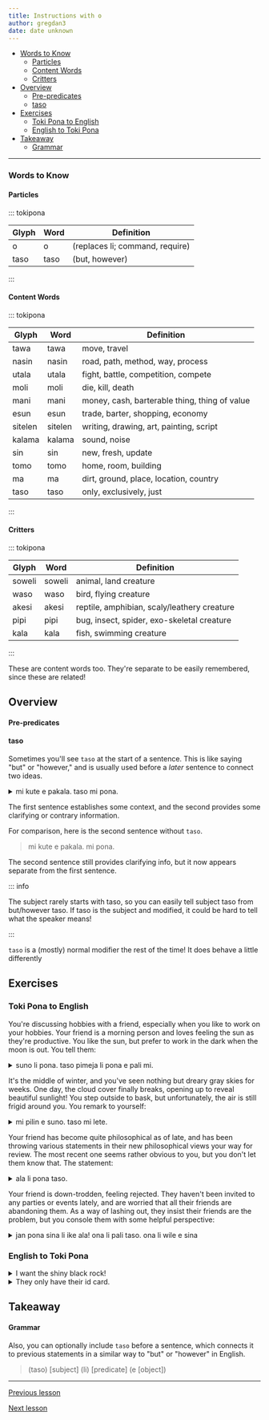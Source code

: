 ```yaml
---
title: Instructions with o
author: gregdan3
date: date unknown
---
```



<!-- toc -->

  - [Words to Know](#words-to-know)
    - [Particles](#particles)
    - [Content Words](#content-words)
    - [Critters](#critters)
- [Overview](#overview)
    - [Pre-predicates](#pre-predicates)
    - [taso](#taso)
- [Exercises](#exercises)
  - [Toki Pona to English](#toki-pona-to-english)
  - [English to Toki Pona](#english-to-toki-pona)
- [Takeaway](#takeaway)
    - [Grammar](#grammar)

<!-- tocstop -->

---

### Words to Know

#### Particles

::: tokipona

| Glyph | Word | Definition                      |
| ----- | ---- | ------------------------------- |
| o     | o    | (replaces li; command, require) |
| taso  | taso | (but, however)                  |

:::

#### Content Words

::: tokipona

| Glyph   | Word    | Definition                                    |
| ------- | ------- | --------------------------------------------- |
| tawa    | tawa    | move, travel                                  |
| nasin   | nasin   | road, path, method, way, process              |
| utala   | utala   | fight, battle, competition, compete           |
| moli    | moli    | die, kill, death                              |
| mani    | mani    | money, cash, barterable thing, thing of value |
| esun    | esun    | trade, barter, shopping, economy              |
| sitelen | sitelen | writing, drawing, art, painting, script       |
| kalama  | kalama  | sound, noise                                  |
| sin     | sin     | new, fresh, update                            |
| tomo    | tomo    | home, room, building                          |
| ma      | ma      | dirt, ground, place, location, country        |
| taso    | taso    | only, exclusively, just                       |

:::

#### Critters

::: tokipona

| Glyph  | Word   | Definition                                  |
| ------ | ------ | ------------------------------------------- |
| soweli | soweli | animal, land creature                       |
| waso   | waso   | bird, flying creature                       |
| akesi  | akesi  | reptile, amphibian, scaly/leathery creature |
| pipi   | pipi   | bug, insect, spider, exo-skeletal creature  |
| kala   | kala   | fish, swimming creature                     |

:::

These are content words too. They're separate to be easily remembered, since these are related!

## Overview

#### Pre-predicates

#### taso

Sometimes you'll see `taso` at the start of a sentence. This is like saying "but" or "however," and is usually used before a _later_ sentence to connect two ideas.

<details><summary> mi kute e pakala. taso mi pona. </summary>

I heard something break. But I'm alright!

</details>

The first sentence establishes some context, and the second provides some clarifying or contrary information.

For comparison, here is the second sentence without `taso`.

> mi kute e pakala. mi pona.

The second sentence still provides clarifying info, but it now appears separate from the first sentence.

::: info

The subject rarely starts with taso, so you can easily tell subject taso from but/however taso.
If taso is the subject and modified, it could be hard to tell what the speaker means!

:::

`taso` is a (mostly) normal modifier the rest of the time! It does behave a little differently

## Exercises

### Toki Pona to English

You're discussing hobbies with a friend, especially when you like to work on your hobbies. Your friend is a morning person and loves feeling the sun as they're productive. You like the sun, but prefer to work in the dark when the moon is out. You tell them:

<details><summary> suno li pona. taso pimeja li pona e pali mi. </summary>

The sun is good, but darkness helps me work.

---

- Sunlight is okay, but the shade improves my productivity.
- Lights are wonderful, but I prefer no lights for my hobbies.

</details>

It's the middle of winter, and you've seen nothing but dreary gray skies for weeks. One day, the cloud cover finally breaks, opening up to reveal beautiful sunlight! You step outside to bask, but unfortunately, the air is still frigid around you. You remark to yourself:

<details><summary> mi pilin e suno. taso mi lete. </summary>

I feel the sunlight, but I feel cold.

---

</details>

Your friend has become quite philosophical as of late, and has been throwing various statements in their new philosophical views your way for review. The most recent one seems rather obvious to you, but you don't let them know that. The statement:

<details><summary> ala li pona taso. </summary>

Nothing is exclusively good.

Nothingness is only good!

::: info

This statement has two possible interpretations, even in the given context! It could be saying that _no object exists which is entirely good_, or _nothingness itself is exclusively good_.

:::

</details>

Your friend is down-trodden, feeling rejected. They haven't been invited to any parties or events lately, and are worried that all their friends are abandoning them. As a way of lashing out, they insist their friends are the problem, but you console them with some helpful perspective:

<details><summary> jan pona sina li ike ala! ona li pali taso. ona li wile e sina </summary>

Your friends are not mean! They're only working. They want you.

---

- Your teachers aren't bad. They're just busy. They need you!

</details>

### English to Toki Pona

<details><summary> I want the shiny black rock! </summary>

mi wile e kiwen pimeja suno!

mi wile e kiwen pimeja pona!

</details>

<details><summary> They only have their id card. </summary>

ona li jo taso e lipu ona.

ona li jo taso e lipu jan ona.

</details>

## Takeaway

#### Grammar

Also, you can optionally include `taso` before a sentence, which connects it to previous statements in a similar way to "but" or "however" in English.

> (taso) [subject] (li) [predicate] (e [object])

---

[Previous lesson](./pre-predicates.html)

[Next lesson](./preps.html)

